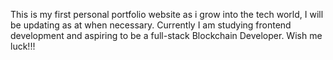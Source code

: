 This is my first personal portfolio website as i grow into the tech world, I will be updating as at when necessary. Currently I am studying frontend development and aspiring to be a full-stack Blockchain Developer. Wish me luck!!!

